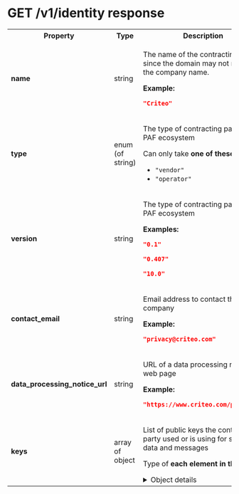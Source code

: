 <!-- ⚠️ GENERATED CONTENT - DO NOT MODIFY DIRECTLY ⚠️ -->

# GET /v1/identity response

<table>

<tr>
    <th> Property </th>
    <th> Type </th>
    <th> Description </th>
</tr>

<tr>
<td>
<b>name</b>
</td>
<td>
string
</td>
<td>

The name of the contracting party, since the domain may not reflect the company name.

**Example:** 

```json
"Criteo"
```

</td>
</tr>

<tr>
<td>
<b>type</b>
</td>
<td>
enum (of string)
</td>
<td>

The type of contracting party in the PAF ecosystem

Can only take **one of these values**:
* `"vendor"`
* `"operator"`
</td>
</tr>

<tr>
<td>
<b>version</b>
</td>
<td>
string
</td>
<td>

The type of contracting party in the PAF ecosystem

**Examples:** 

```json
"0.1"
```

```json
"0.407"
```

```json
"10.0"
```

</td>
</tr>

<tr>
<td>
<b>contact_email</b>
</td>
<td>
string
</td>
<td>

Email address to contact the company

**Example:** 

```json
"privacy@criteo.com"
```

</td>
</tr>

<tr>
<td>
<b>data_processing_notice_url</b>
</td>
<td>
string
</td>
<td>

URL of a data processing notice web page

**Example:** 

```json
"https://www.criteo.com/privacy/"
```

</td>
</tr>

<tr>
<td>
<b>keys</b>
</td>
<td>
array of object
</td>
<td>

List of public keys the contracting party used or is using for signing data and messages

Type of **each element in the array**:

<details>
<summary>Object details</summary>

<table>

<tr>
    <th> Property </th>
    <th> Type </th>
    <th> Description </th>
</tr>

<tr>
<td>
<b>key</b>
</td>
<td>
string
</td>
<td>

Public key string value

**Example:** 

```json
"-----BEGIN PUBLIC KEY-----\nMFkwEwYHKoZIzj0CAQYIKoZIzj0DAQcDQgAEUnarwp0gUZgjb9fsYNLcNrddNKV5\nh4/WfMRMVh3HIqojt3LIsvUQig1rm9ZkcNx+IHZVhDM+hso2sXlGjF9xOQ==\n-----END PUBLIC KEY-----"
```

</td>
</tr>

<tr>
<td>
<b>start</b>
</td>
<td>
integer
</td>
<td>

Timestamp when the contracting party started using this key for signing

**Example:** 

```json
1643297316
```

</td>
</tr>

<tr>
<td>
end<br>(<i>optional</i>)
</td>
<td>
integer
</td>
<td>

Timestamp when the contracting party stopped using this key for signing

**Example:** 

```json
1643297316
```

</td>
</tr>

</table>

</details>

</td>
</tr>

</table>

